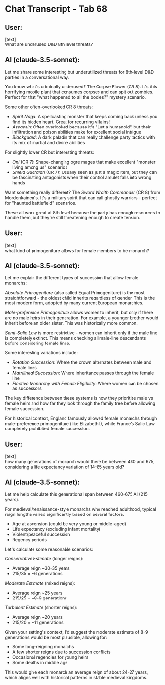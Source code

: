 # Chat Transcript - Tab 68

## User:


[text]  
What are underused D&D 8th level threats?


## AI (claude-3.5-sonnet):

Let me share some interesting but underutilized threats for 8th-level 
D&D parties in a conversational way.

You know what's criminally underused? The Corpse Flower (CR 8). It's this 
horrifying mobile plant that consumes corpses and can spit out zombies. Perfect 
for that "what happened to all the bodies?" mystery scenario.

Some other often-overlooked CR 8 threats:

- _Spirit Naga_: A spellcasting monster that keeps coming back unless you find 
  its hidden heart. Great for recurring villains!
- _Assassin_: Often overlooked because it's "just a humanoid", but their 
  infiltration and poison abilities make for excellent social intrigue
- _Blackguard_: A dark paladin that can really challenge party tactics with its 
  mix of martial and divine abilities

For slightly lower CR but interesting threats:

- _Oni_ (CR 7): Shape-changing ogre mages that make excellent "monster living 
  among us" scenarios
- _Shield Guardian_ (CR 7): Usually seen as just a magic item, but they can be 
  fascinating antagonists when their control amulet falls into wrong hands

Want something really different? The _Sword Wraith Commander_ (CR 8) from 
Mordenkainen's. It's a military spirit that can call ghostly warriors - perfect 
for "haunted battlefield" scenarios.

These all work great at 8th level because the party has enough resources to 
handle them, but they're still threatening enough to create tension.

## User:


[text]  
what kind of primogeniture allows for female members to be monarch?


## AI (claude-3.5-sonnet):

Let me explain the different types of succession that allow female monarchs:

_Absolute Primogeniture_ (also called Equal Primogeniture) is the most 
straightforward - the oldest child inherits regardless of gender. This is the 
most modern form, adopted by many current European monarchies.

_Male-preference Primogeniture_ allows women to inherit, but only if there are no 
male heirs in their generation. For example, a younger brother would inherit 
before an older sister. This was historically more common.

_Semi-Salic Law_ is more restrictive - women can inherit only if the male line 
is completely extinct. This means checking all male-line descendants before 
considering female lines.

Some interesting variations include:

- _Rotation Succession_: Where the crown alternates between male and female lines
- _Matrilineal Succession_: Where inheritance passes through the female line
- _Elective Monarchy with Female Eligibility_: Where women can be chosen as 
  successors

The key difference between these systems is how they prioritize male vs female 
heirs and how far they look through the family tree before allowing female 
succession.

For historical context, England famously allowed female monarchs through 
male-preference primogeniture (like Elizabeth I), while France's Salic Law 
completely prohibited female succession.

## User:


[text]  
how many generations of monarch would there be between 460 and 675, considering a life expectancy variation of 14-85 years old? 


## AI (claude-3.5-sonnet):

Let me help calculate this generational span between 460-675 AI (215 
years).

For medieval/renaissance-style monarchs who reached adulthood, typical reign 
lengths varied significantly based on several factors:

- Age at ascension (could be very young or middle-aged)
- Life expectancy (excluding infant mortality)
- Violent/peaceful succession
- Regency periods

Let's calculate some reasonable scenarios:

_Conservative Estimate_ (longer reigns):
- Average reign ~30-35 years
- 215/35 = ~6 generations

_Moderate Estimate_ (mixed reigns):
- Average reign ~25 years
- 215/25 = ~8-9 generations

_Turbulent Estimate_ (shorter reigns):
- Average reign ~20 years
- 215/20 = ~11 generations

Given your setting's context, I'd suggest the moderate estimate of 8-9 
generations would be most plausible, allowing for:
- Some long-reigning monarchs
- A few shorter reigns due to succession conflicts
- Occasional regencies for young heirs
- Some deaths in middle age

This would give each monarch an average reign of about 24-27 years, which aligns 
well with historical patterns in stable medieval kingdoms.
